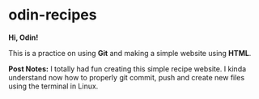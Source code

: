 # odin-recipes

**Hi, Odin!**

This is a practice on using **Git** and making a simple website using **HTML**.

**Post Notes:**
I totally had fun creating this simple recipe website. I kinda understand now how to properly git commit, push and create new files using the terminal in Linux.